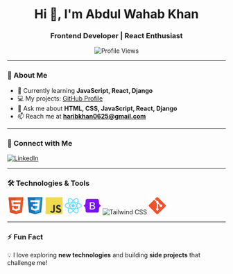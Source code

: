 <h1 align="center">Hi 👋, I'm Abdul Wahab Khan</h1>
<h3 align="center">Frontend Developer | React Enthusiast</h3>

<p align="center">
  <img src="https://komarev.com/ghpvc/?username=wahabkhan7528&label=Profile%20views&color=0e75b6&style=flat" alt="Profile Views" />
</p>

---

### 🚀 About Me  
- 🌱 Currently learning **JavaScript, React, Django**  
- 💻 My projects: [GitHub Profile](https://github.com/WahabKhan7528)  
- 💬 Ask me about **HTML, CSS, JavaScript, React, Django**  
- 📫 Reach me at **haribkhan0625@gmail.com**  

---

### 🌟 Connect with Me  
<p align="left">
  <a href="https://linkedin.com/in/abdul-wahab-khan-b8314831b" target="blank">
    <img src="https://img.shields.io/badge/LinkedIn-Abdul%20Wahab%20Khan-blue?style=flat&logo=linkedin" alt="LinkedIn" />
  </a>
</p>

---

### 🛠️ Technologies & Tools  
<p align="left">
  <img src="https://raw.githubusercontent.com/devicons/devicon/master/icons/html5/html5-original.svg" alt="HTML5" width="40" height="40"/>
  <img src="https://raw.githubusercontent.com/devicons/devicon/master/icons/css3/css3-original.svg" alt="CSS3" width="40" height="40"/>
  <img src="https://raw.githubusercontent.com/devicons/devicon/master/icons/javascript/javascript-original.svg" alt="JavaScript" width="40" height="40"/>
  <img src="https://raw.githubusercontent.com/devicons/devicon/master/icons/react/react-original.svg" alt="React" width="40" height="40"/>
  <img src="https://raw.githubusercontent.com/devicons/devicon/master/icons/bootstrap/bootstrap-original.svg" alt="Bootstrap" width="40" height="40"/>
  <img src="https://www.vectorlogo.zone/logos/tailwindcss/tailwindcss-icon.svg" alt="Tailwind CSS" width="40" height="40"/>
  <img src="https://raw.githubusercontent.com/devicons/devicon/master/icons/git/git-original.svg" alt="Git" width="40" height="40"/>
</p>

---

### ⚡ Fun Fact  
💡 I love exploring **new technologies** and building **side projects** that challenge me!  

